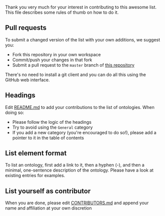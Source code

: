 Thank you very much for your interest in contributing to this awesome list. This file describes some rules of thumb on how to do it.

## Pull requests

To submit a changed version of the list with your own additions, we suggest you:

- Fork this repository in your own workspace
- Commit/push your changes in that fork
- Submit a pull request to the `master` branch of [this repository](https://github.com/albertmeronyo/awesome-humanities-ontologies)

There's no need to install a git client and you can do all this using the GitHub web interface.

## Headings

Edit [README.md](README.md) to add your contributions to the list of ontologies. When doing so:

- Please follow the logic of the headings
- Try to avoid using the `General` category
- If you add a new category (you're encouraged to do so!), please add a pointer to it in the table of contents

## List element format

To list an ontology, first add a link to it, then a hyphen (-), and then a minimal, one-sentence description of the ontology. Please have a look at existing entries for examples.

## List yourself as contributor

When you are done, please edit [CONTRIBUTORS.md](CONTRIBUTORS.md) and append your name and affiliation at your own discretion
